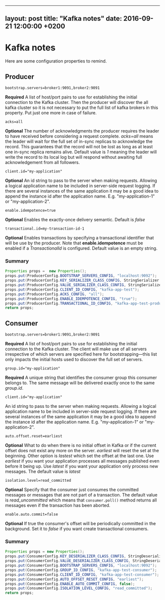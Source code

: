
---
layout: post
title:  "Kafka notes"
date:   2016-09-21 12:00:00 +0200
---

# Kafka notes

Here are some configuration properties to remind.

## Producer

```
bootstrap.servers=broker1:9091,broker2:9091
```

**Required** A list of host/port pairs to use for establishing the initial connection to the Kafka cluster. Then the producer will discover the all kafka cluster so it is not necessary to put the full list of kafka brokers in this property. Put just one more in case of failure.

```
acks=all
```

**Optional** The number of acknowledgments the producer requires the leader to have received before considering a request complete. *acks=all* means the leader will wait for the full set of in-sync replicas to acknowledge the record. This guarantees that the record will not be lost as long as at least one in-sync replica remains alive. Default value is *1* meaning the leader will write the record to its local log but will respond without awaiting full acknowledgement from all followers.

```
client.id="my-application"
```

**Optional** An id string to pass to the server when making requests. Allowing a logical application name to be included in server-side request logging. If there are several instances of the same application it may be a good idea to append the instance id after the application name. E.g. "my-application-1" or "my-application-2".

```
enable.idempotence=true
```

**Optional** Enables the exactly-once delivery semantic. Default is *false*

```
transactional.id=my-transaction-id-1
```

**Optional** Enables transactions by specifying a transactional identifier that will be use by the producer. Note that **enable.idempotence** must be enabled if a *TransactionalId* is configured. Default value is an empty string.

### Summary

```java
Properties props =  new Properties();
props.put(ProducerConfig.BOOTSTRAP_SERVERS_CONFIG, "localhost:9092");
props.put(ProducerConfig.KEY_SERIALIZER_CLASS_CONFIG, StringSerializer.class);
props.put(ProducerConfig.VALUE_SERIALIZER_CLASS_CONFIG, StringSerializer.class);
props.put(ProducerConfig.CLIENT_ID_CONFIG, "kafka-app-test");
props.put(ProducerConfig.ACKS_CONFIG, "all");
props.put(ProducerConfig.ENABLE_IDEMPOTENCE_CONFIG, "true");
props.put(ProducerConfig.TRANSACTIONAL_ID_CONFIG, "kafka-app-test-producer-1");
return props;
```

## Consumer

```
bootstrap.servers=broker1:9091,broker2:9091
```

**Required** A list of host/port pairs to use for establishing the initial connection to the Kafka cluster. The client will make use of all servers irrespective of which servers are specified here for bootstrapping—this list only impacts the initial hosts used to discover the full set of servers.


```
group.id="my-application"
```

**Required** A unique string that identifies the consumer group this consumer belongs to. The same message will be delivered exactly once to the same *group.id*. 

```
client.id="my-application"
```

An id string to pass to the server when making requests. Allowing a logical application name to be included in server-side request logging. If there are several instances of the same application it may be a good idea to append the instance id after the application name. E.g. "my-application-1" or "my-application-2".

```
auto.offset.reset=earliest
```

**Optional** What to do when there is no initial offset in Kafka or if the current offset does not exist any more on the server. *earliest* will reset the set at the beginning. Other option is *lastest* which set the offset at the last one. Use *earliest* if you want your application processes all messages published even before it being up. Use *latest* if you want your application only process new messages. The default value is *latest*

```
isolation.level=read_committed
```

**Optional** Specify that the consumer just consumes the committed messages or messages that are not part of a transaction. The default value is *read_uncommitted* which means that `consumer.poll()` method returns all messages even if the transaction has been aborted.

```
enable.auto.commit=false
```
**Optional** If true the consumer's offset will be periodically committed in the background. Set it to *false* if you want create transactional consumers.

### Summary

```java
Properties props = new Properties();
props.put(ConsumerConfig.KEY_DESERIALIZER_CLASS_CONFIG, StringDeserializer.class);
props.put(ConsumerConfig.VALUE_DESERIALIZER_CLASS_CONFIG, StringDeserializer.class);
props.put(ConsumerConfig.BOOTSTRAP_SERVERS_CONFIG, "localhost:9092");
props.put(ConsumerConfig.GROUP_ID_CONFIG, "kafka-app-test-consumer");
props.put(ConsumerConfig.CLIENT_ID_CONFIG, "kafka-app-test-consumer");
props.put(ConsumerConfig.AUTO_OFFSET_RESET_CONFIG, "earliest");
props.put(ConsumerConfig.ENABLE_AUTO_COMMIT_CONFIG, false);
props.put(ConsumerConfig.ISOLATION_LEVEL_CONFIG, "read_committed");
return props;
```
